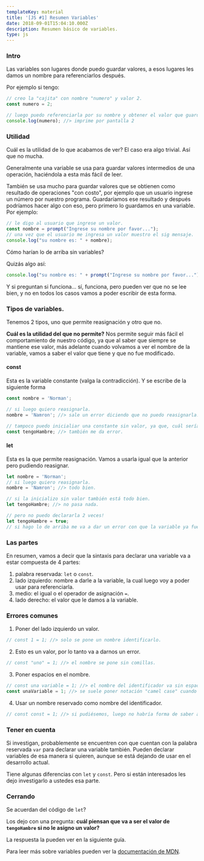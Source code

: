 ```yaml
---
templateKey: material
title: '[JS #1] Resumen Variables'
date: 2018-09-01T15:04:10.000Z
description: Resumen básico de variables.
type: js
---
```

### Intro
Las variables son lugares donde puedo guardar valores, a esos lugares les damos un nombre para referenciarlos después.

Por ejemplo si tengo:

```javascript
// creo la "cajita" con nombre "numero" y valor 2.
const numero = 2;

// luego puedo referenciarla por su nombre y obtener el valor que guardé.
console.log(numero); //> imprime por pantalla 2
```

### Utilidad
Cuál es la utilidad de lo que acabamos de ver? El caso era algo trivial. Así que no mucha.

Generalmente una variable se usa para guardar valores intermedios de una operación, haciéndola a esta más fácil de leer.

También se usa mucho para guardar valores que se obtienen como resultado de operaciones "con costo", por ejemplo que un usuario ingrese un número por nuestro programa. Guardaríamos ese resultado y después podríamos hacer algo con eso, pero primero lo guardamos en una variable. Por ejemplo:

```javascript
// le digo al usuario que ingrese un valor.
const nombre = prompt("Ingrese su nombre por favor...");
// una vez que el usuario me ingresa un valor muestro el sig mensaje.
console.log("su nombre es: " + nombre);
```

Cómo harían lo de arriba sin variables?

Quizás algo así:

```javascript
console.log("su nombre es: " + prompt("Ingrese su nombre por favor..."));
```

Y si preguntan si funciona... sí, funciona, pero pueden ver que no se lee bien, y no en todos los casos vamos a poder escribir de esta forma.

### Tipos de variables.
Tenemos 2 tipos, uno que permite reasignación y otro que no.

**Cuál es la utilidad del que no permite?** Nos permite seguir más fácil el comportamiento de nuestro código,
ya que al saber que siempre se mantiene ese valor, más adelante cuando volvamos a ver el nombre de la variable,
vamos a saber el valor que tiene y que no fue modificado.

#### const
Esta es la variable constante (valga la contradicción). Y se escribe de la siguiente forma
```javascript
const nombre = 'Norman';

// si luego quiero reasignarla.
nombre = 'Namron'; //> sale un error diciendo que no puedo reasignarla.

// tampoco puedo inicialiar una constante sin valor, ya que, cuál sería el sentido?
const tengoHambre; //> también me da error.
```

#### let
Esta es la que permite reasignación. Vamos a usarla igual que la anterior pero pudiendo reasignar.
```javascript
let nombre = 'Norman';
// si luego quiero reasignarla.
nombre = 'Namron'; //> todo bien.

// si la inicializo sin valor también está todo bien.
let tengoHambre; //> no pasa nada.

// pero no puedo declararla 2 veces!
let tengoHambre = true;
// si hago lo de arriba me va a dar un error con que la variable ya fue declarada.
```

### Las partes
En resumen, vamos a decir que la sintaxis para declarar una variable va a estar compuesta de 4 partes:

1. palabra reservada: `let` o `const`.
2. lado izquierdo: nombre a darle a la variable, la cual luego voy a poder usar para referenciarla.
3. medio: el igual o el operador de asignación `=`.
4. lado derecho: el valor que le damos a la variable.

### Errores comunes
1. Poner del lado izquierdo un valor.
```javascript
// const 1 = 1; //> solo se pone un nombre identificarlo.
```

2. Esto es un valor, por lo tanto va a darnos un error.
```javascript
// const "uno" = 1; //> el nombre se pone sin comillas.
```

3. Poner espacios en el nombre.
```javascript
// const una variable = 1; //> el nombre del identificador va sin espacios y caracteres especiales.
const unaVariable = 1; //> se suele poner notación "camel case" cuando se tiene más de 1 palabra.
```

4. Usar un nombre reservado como nombre del identificador.
```javascript
// const const = 1; //> si pudiésemos, luego no habría forma de saber a qué nos referimos cuando ponemos `const`.
```

### Tener en cuenta
Si investigan, probablemente se encuentren con que cuentan con la palabra reservada `var` para declarar una variable también. Pueden declarar variables de esa manera si quieren, aunque se está dejando de usar en el desarrollo actual.

Tiene algunas diferencias con `let` y `const`. Pero si están interesados les dejo investigarlo a ustedes esa parte.

### Cerrando
Se acuerdan del código de `let`?

Los dejo con una pregunta: **cuál piensan que va a ser el valor de `tengoHambre` si no le asigno un valor?**

La respuesta la pueden ver en la siguiente guía.

Para leer más sobre variables pueden ver la [documentación de MDN](https://developer.mozilla.org/es/docs/Web/JavaScript/Guide/Grammar_and_types).
